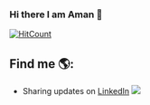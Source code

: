 ### Hi there I am Aman 👋

[![HitCount](http://hits.dwyl.com/find-aman/find-aman.svg)](http://hits.dwyl.com/find-aman/find-aman)

<!--
**find-aman/find-aman** is a ✨ _special_ ✨ repository because its `README.md` (this file) appears on your GitHub profile.


Here are some ideas to get you started:

- 🔭 I’m currently working on ...
- 🌱 I’m currently learning ...
- 👯 I’m looking to collaborate on ...
- 🤔 I’m looking for help with ...
- 💬 Ask me about ...
- 📫 How to reach me: ...
- 😄 Pronouns: ...
- ⚡ Fun fact: ...
-->

## Find me 🌎: 
- Sharing updates on <a href="https://www.linkedin.com/in/amang9578/">LinkedIn</a> <img src="https://img.icons8.com/color/48/000000/linkedin.png"/>
